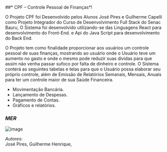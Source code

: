 ##* CPF – Controle Pessoal de Finanças*!


O Projeto CPF foi Desenvolvido pelos Alunos José Pires e Guilherme Capelli como Projeto Integrador do Curso de Desenvolvimento Full Stack do Senac Bauru, O Sistema foi desenvolvido utilizando-se das Linguagens React para desenvolvimento do Front-End. e Api do Java Script para desenvolvimento do Back End.

O Projeto tem como finalidade proporcionar aos usuários um controle pessoal de suas finanças, mostrando ao usuário onde o Usuário teve um aumento no gasto e onde o mesmo pode reduzir suas dividas para que assim não venha passar sufoco por falta de dinheiro e controle.
O Sistema conterá as seguintes tabelas e telas para que o Usuário possa elaborar seu próprio controle, além de Emissão de Relatórios Semanais, Mensais, Anuais para ter um controle maior de sua Saúde Financeira.

* Movimentação Bancária.
* Lançamento de Despesas.  
* Pagamento de Contas.  
* Gráficos e relatórios. 

### *MER*
![image](https://github.com/jwpires/ProjetoIntegradorSenac/assets/129558769/03fe7217-8b83-4cf1-8366-5de099b4f27a)

*Autores:*  
José Pires,
Guilherme Henrique,
